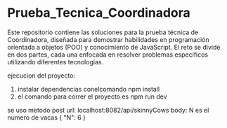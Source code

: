 # Prueba_Tecnica_Coordinadora
Este repositorio contiene las soluciones para la prueba técnica de Coordinadora, diseñada para demostrar habilidades en programación orientada a objetos (POO) y conocimiento de JavaScript. El reto se divide en dos partes, cada una enfocada en resolver problemas específicos utilizando diferentes tecnologías.

ejecucion del proyecto:
1. instalar dependencias conelcomando npm install
2. el comando para correr el proyecto es npm run dev

se uso metodo post
url: localhost:8082/api/skinnyCows
body: N es el numero de vacas
{
    "N": 6
}